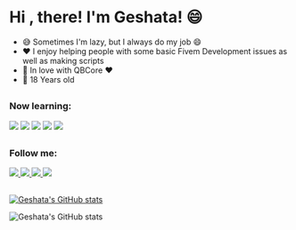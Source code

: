 # Hi , there! I'm Geshata! :smile:

- :sweat_smile: Sometimes I'm lazy, but I always do my job :smile:
- :heart: I enjoy helping people with some basic Fivem Development issues as well as making scripts
- :orange_heart: In love with QBCore :heart:
- :pinching_hand: 18 Years old 
      
##
  
<h3>Now learning:</h3>

<div>
     <img src="https://img.shields.io/badge/Lua-2C2D72?style=for-the-badge&logo=lua&logoColor=white" />
      <img src="https://img.shields.io/badge/c%23-%23239120.svg?style=for-the-badge&logo=c-sharp&logoColor=white" />
     <img src="https://img.shields.io/badge/HTML5-E34F26?style=for-the-badge&logo=html5&logoColor=white" />
     <img src="https://img.shields.io/badge/CSS3-1572B6?style=for-the-badge&logo=css3&logoColor=white" />
     <img src="https://img.shields.io/badge/JavaScript-F7DF1E?style=for-the-badge&logo=javascript&logoColor=black" />
</div>

 ##
 <h3>Follow me:</h3>

<div>
  <a href="https://discord.gg/edvCNdjJe8" target="_blank"><img src="https://img.shields.io/badge/Discord-7289DA?style=for-the-badge&logo=discord&logoColor=white">
  <a href="https://www.youtube.com/channel/UCr3Ta0MwCYnLFHgVh__-urA" target="_blank"><img src="https://img.shields.io/badge/YouTube-FF0000?style=for-the-badge&logo=youtube&logoColor=white">
  <a href="https://www.instagram.com/g3shaa_/" target="_blank"><img src="https://img.shields.io/badge/Instagram-E4405F?style=for-the-badge&logo=instagram&logoColor=white">
  <a href="https://www.twitch.tv/g3shaaa" target="_blank"><img src="https://img.shields.io/badge/Twitch-9146FF?style=for-the-badge&logo=twitch&logoColor=white">
</div>
    
##




##
[![Geshata's GitHub stats](https://github-readme-stats.vercel.app/api/top-langs/?username=g3shaa&layout=compact&langs_count=7&theme=dark)](https://github.com/g3shaa/github-readme-stats)
        
![Geshata's GitHub stats](https://github-readme-stats.vercel.app/api?username=g3shaa&show_icons=true&theme=transparent)
